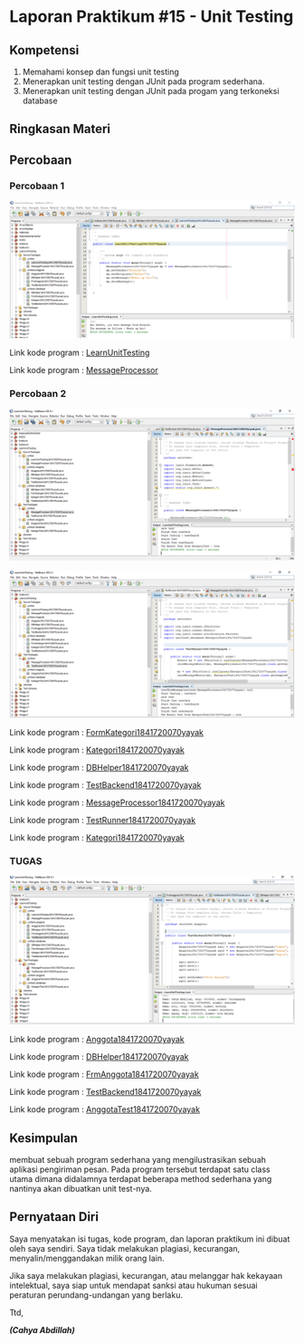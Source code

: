 # Laporan Praktikum #15 - Unit Testing 

## Kompetensi

1. Memahami konsep dan fungsi unit testing 
2. Menerapkan unit testing dengan JUnit pada program sederhana. 
3. Menerapkan unit testing dengan JUnit pada progam yang terkoneksi database 
 
## Ringkasan Materi


## Percobaan

### Percobaan 1

![contoh screenshot](img/P1.PNG)

Link kode program : [LearnUnitTesting](../../src/15_Unit_Testing/unittes/LearnUnitTesting.java)

Link kode program : [MessageProcessor](../../src/15_Unit_Testing/unittes/MessageProcessor.java)


### Percobaan 2

![contoh screenshot](img/P2.PNG)

![contoh screenshot](img/P2.2.PNG)

Link kode program : [FormKategori1841720070yayak](../../src/15_Unit_Testing/unittest/database/FormKategori1841720070yayak.java)

Link kode program : [Kategori1841720070yayak](../../src/15_Unit_Testing/unittest/database/Kategori1841720070yayak.java)

Link kode program : [DBHelper1841720070yayak](../../src/15_Unit_Testing/unittest/database/DBHelper1841720070yayak.java)

Link kode program : [TestBackend1841720070yayak](../../src/15_Unit_Testing/unittest/database/TestBackend1841720070yayak.java)

Link kode program : [MessageProcessor1841720070yayak](../../src/15_Unit_Testing/test/unittest/MessageProcessor1841720070yayak.java)

Link kode program : [TestRunner1841720070yayak](../../src/15_Unit_Testing/test/unittest/TestRunner1841720070yayak.java)


Link kode program : [Kategori1841720070yayak](../../src/15_Unit_Testing/test/unittest/KategorTesti1841720070yayak.java)




### TUGAS



![contoh screenshot](img/P3.PNG)


Link kode program : [Anggota1841720070yayak](../../src/15_Unit_Testing/unittest/anggota/Anggota1841720070yayak.java)

Link kode program : [DBHelper1841720070yayak](../../src/15_Unit_Testing/unittest/anggota/DBHelper1841720070yayak.java)

Link kode program : [FrmAnggota1841720070yayak](../../src/15_Unit_Testing/unittest/anggota/FrmAnggota1841720070yayak.java)

Link kode program : [TestBackend1841720070yayak](../../src/15_Unit_Testing/unittest/anggota/TestBackend1841720070yayak.java)

Link kode program : [AnggotaTest1841720070yayak](../../src/15_Unit_Testing/test/unittest/anggota/AnggotaTest1841720070yayak.java)




## Kesimpulan
 
 membuat sebuah program sederhana yang mengilustrasikan sebuah aplikasi pengiriman pesan. Pada program tersebut terdapat satu class utama dimana didalamnya terdapat beberapa method sederhana yang nantinya akan dibuatkan unit test-nya.

## Pernyataan Diri

Saya menyatakan isi tugas, kode program, dan laporan praktikum ini dibuat oleh saya sendiri. Saya tidak melakukan plagiasi, kecurangan, menyalin/menggandakan milik orang lain.

Jika saya melakukan plagiasi, kecurangan, atau melanggar hak kekayaan intelektual, saya siap untuk mendapat sanksi atau hukuman sesuai peraturan perundang-undangan yang berlaku.

Ttd, 

***(Cahya Abdillah)***